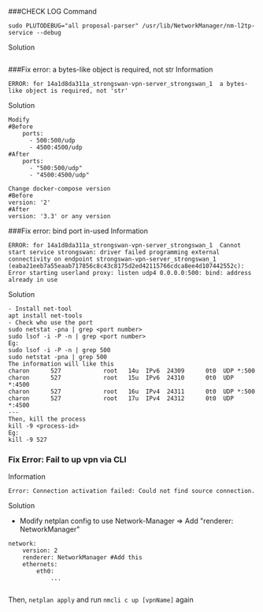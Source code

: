 ###CHECK LOG
Command
```
sudo PLUTODEBUG="all proposal-parser" /usr/lib/NetworkManager/nm-l2tp-service --debug

```
Solution
```

```
###Fix error: a bytes-like object is required, not str
Information
```
ERROR: for 14a1d8da311a_strongswan-vpn-server_strongswan_1  a bytes-like object is required, not 'str'
```
Solution
```
Modify
#Before
    ports:
      - 500:500/udp
      - 4500:4500/udp
#After
    ports:
      - "500:500/udp"
      - "4500:4500/udp"
```
```
Change docker-compose version
#Before
version: '2'
#After
version: '3.3' or any version
```
###Fix error: bind port in-used
Information
```
ERROR: for 14a1d8da311a_strongswan-vpn-server_strongswan_1  Cannot start service strongswan: driver failed programming external connectivity on endpoint strongswan-vpn-server_strongswan_1 (eaba21eeb7a55eaab717856c8c43c8175d2ed42115766cdca8ee4d107442552c): Error starting userland proxy: listen udp4 0.0.0.0:500: bind: address already in use
```
Solution
```
- Install net-tool
apt install net-tools
- Check who use the port
sudo netstat -pna | grep <port number>
sudo lsof -i -P -n | grep <port number>
Eg:
sudo lsof -i -P -n | grep 500
sudo netstat -pna | grep 500
The information will like this
charon      527            root   14u  IPv6  24309      0t0  UDP *:500 
charon      527            root   15u  IPv6  24310      0t0  UDP *:4500 
charon      527            root   16u  IPv4  24311      0t0  UDP *:500 
charon      527            root   17u  IPv4  24312      0t0  UDP *:4500
---
Then, kill the process
kill -9 <process-id>
Eg:
kill -9 527
```
### Fix Error: Fail to up vpn via CLI
Information
```
Error: Connection activation failed: Could not find source connection.
```
Solution

- Modify netplan config to use Network-Manager => Add "renderer: NetworkManager"
```
network:
    version: 2
    renderer: NetworkManager #Add this
    ethernets:
        eth0:
            ...
    
```
Then, ```netplan apply``` and run ```nmcli c up [vpnName]``` again